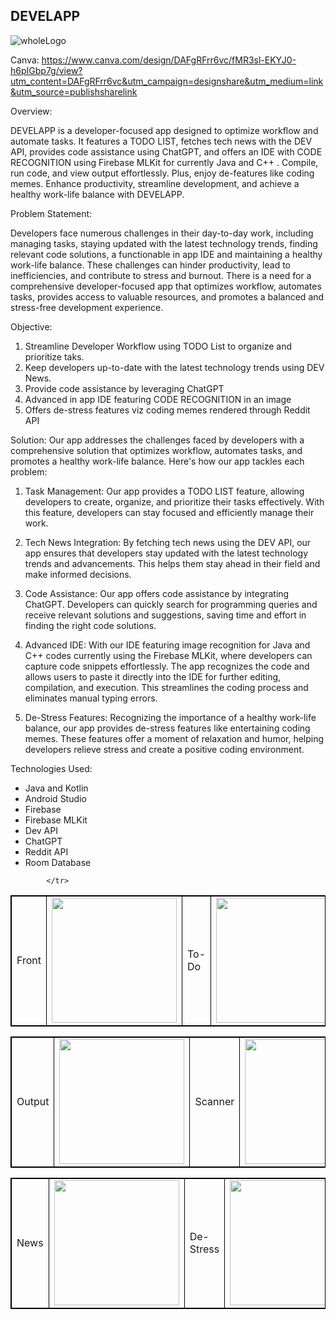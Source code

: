 ## DEVELAPP


![wholeLogo](https://github.com/akashmeruva9/DevelApp/assets/60516848/2e681abc-4dd0-48ab-9f06-cb063daff294)


Canva: https://www.canva.com/design/DAFgRFrr6vc/fMR3sl-EKYJ0-h6pIGbp7g/view?utm_content=DAFgRFrr6vc&utm_campaign=designshare&utm_medium=link&utm_source=publishsharelink

Overview:

DEVELAPP is a developer-focused app designed to optimize workflow and automate tasks. It features a TODO LIST, fetches tech news with the DEV API, provides code assistance using ChatGPT, and offers an IDE with CODE RECOGNITION using Firebase MLKit for currently Java and C++ . Compile, run code, and view output effortlessly. Plus, enjoy de-features like coding memes. Enhance productivity, streamline development, and achieve a healthy work-life balance with DEVELAPP.

Problem Statement:

Developers face numerous challenges in their day-to-day work, including managing tasks, staying updated with the latest technology trends, finding relevant code solutions, a functionable in app IDE and maintaining a healthy work-life balance. These challenges can hinder productivity, lead to inefficiencies, and contribute to stress and burnout. There is a need for a comprehensive developer-focused app that optimizes workflow, automates tasks, provides access to valuable resources, and promotes a balanced and stress-free development experience.

Objective:
1. Streamline Developer Workflow using TODO List to organize and prioritize taks.
2. Keep developers up-to-date with the latest technology trends using DEV News.
3. Provide code assistance by leveraging ChatGPT
4. Advanced in app IDE featuring CODE RECOGNITION in an image
5. Offers de-stress features viz coding memes rendered through Reddit API

Solution:
Our app addresses the challenges faced by developers with a comprehensive solution that optimizes workflow, automates tasks, and promotes a healthy work-life balance. Here's how our app tackles each problem:

1. Task Management: Our app provides a TODO LIST feature, allowing developers to create, organize, and prioritize their tasks effectively. With this feature, developers can stay focused and efficiently manage their work.

2. Tech News Integration: By fetching tech news using the DEV API, our app ensures that developers stay updated with the latest technology trends and advancements. This helps them stay ahead in their field and make informed decisions.

3. Code Assistance: Our app offers code assistance by integrating ChatGPT. Developers can quickly search for programming queries and receive relevant solutions and suggestions, saving time and effort in finding the right code solutions.

4. Advanced IDE: With our IDE featuring image recognition for Java and C++ codes currently using the Firebase MLKit, where developers can capture code snippets      effortlessly. The app recognizes the code and allows users to paste it directly into the IDE for further editing, compilation, and execution. This streamlines the coding process and eliminates manual typing errors.

5. De-Stress Features: Recognizing the importance of a healthy work-life balance, our app provides de-stress features like entertaining coding memes. These features offer a moment of relaxation and humor, helping developers relieve stress and create a positive coding environment.

Technologies Used:

- Java and Kotlin
- Android Studio
- Firebase
- Firebase MLKit
- Dev API
- ChatGPT 
- Reddit API
- Room Database


<table style="border: 1px solid black;">
            <tr>
                <td  style="border: 1px solid black ;">
                    Front
                </td>
                <td  style="border: 1px solid black ;">
                    <img src="https://github.com/akashmeruva9/DevelApp/assets/106223361/ffcab95e-36e1-463c-b9d9-87a5862ba130"   width="200">
                </td>
                <td  style="border: 1px solid black ;">
                    To-Do
                </td>
                <td  style="border: 1px solid black ;">
                    <img src="https://github.com/akashmeruva9/DevelApp/assets/106223361/3a144a22-d31a-4da1-90dc-939760ada082"   width="200">
                </td>
                 <td  style="border: 1px solid black ;">
                    Code Editor
                </td>
                <td  style="border: 1px solid black ;">
                    <img src="https://github.com/akashmeruva9/KnowMe/assets/106223361/82f92767-96c3-4af2-9191-205f1e032b81"   width="200">
                </td>
             
            </tr>
</table>


<table style="border: 1px solid black;">
            <tr>
                <td  style="border: 1px solid black ;">
                    Output
                </td>
                <td  style="border: 1px solid black ;">
                    <img src="https://github.com/akashmeruva9/KnowMe/assets/106223361/68df00b3-2695-43c1-a8cc-901fdfefcb9e"   width="200">
                </td>
                <td  style="border: 1px solid black ;">
                    Scanner
                </td>
                <td  style="border: 1px solid black ;">
                    <img src="https://github.com/akashmeruva9/DevelApp/assets/106223361/1ffb6919-e27f-414d-896d-80884990340b"   width="200">
                </td>
           <td  style="border: 1px solid black ;">
                    ChatGPT
                </td>
                <td  style="border: 1px solid black ;">
                    <img src="https://github.com/akashmeruva9/DevelApp/assets/106223361/ecb352a9-807c-4162-9cbd-500a3229563c"   width="200">
                </td>
            </tr>
</table>

<table style="border: 1px solid black;">
            <tr>
              <td  style="border: 1px solid black ;">
                    News
                </td>
                <td  style="border: 1px solid black ;">
                    <img src="https://github.com/akashmeruva9/DevelApp/assets/106223361/c60d03f8-1001-4954-85ad-54dff7c3a06c"   width="200">
                </td>
               <td  style="border: 1px solid black ;">
                    De-Stress
                </td>
                <td  style="border: 1px solid black ;">
                    <img src="https://github.com/akashmeruva9/DevelApp/assets/106223361/165d967f-ed62-4e9d-b2ea-8ba120958394"   width="200">
                </td>
            </tr>
</table>


